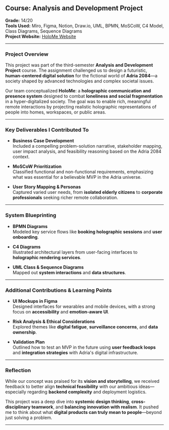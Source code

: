 ## Course: Analysis and Development Project  
**Grade:** 14/20  
**Tools Used:** Miro, Figma, Notion, Draw.io, UML, BPMN, MoSCoW, C4 Model, Class Diagrams, Sequence Diagrams  
**Project Website:** [HoloMe Website](https://lucasviaene.wixsite.com/holome)

---

### Project Overview  
This project was part of the third-semester **Analysis and Development Project** course. The assignment challenged us to design a futuristic, **human-centered digital solution** for the fictional world of **Adria 2084**—a society shaped by advanced technologies and complex societal issues.

Our team conceptualized **HoloMe**: a **holographic communication and presence system** designed to combat **loneliness and social fragmentation** in a hyper-digitalized society. The goal was to enable rich, meaningful remote interactions by projecting realistic holographic representations of people into homes, workspaces, or public areas.

---

### Key Deliverables I Contributed To

- **Business Case Development**  
  Included a compelling problem-solution narrative, stakeholder mapping, user impact analysis, and feasibility reasoning based on the Adria 2084 context.

- **MoSCoW Prioritization**  
  Classified functional and non-functional requirements, emphasizing what was essential for a believable MVP in the Adria universe.

- **User Story Mapping & Personas**  
  Captured varied user needs, from **isolated elderly citizens** to **corporate professionals** seeking richer remote collaboration.

---

### System Blueprinting  

- **BPMN Diagrams**  
  Modeled key service flows like **booking holographic sessions** and **user onboarding**.

- **C4 Diagrams**  
  Illustrated architectural layers from user-facing interfaces to **holographic rendering services**.

- **UML Class & Sequence Diagrams**  
  Mapped out **system interactions** and **data structures**.

---

### Additional Contributions & Learning Points  

- **UI Mockups in Figma**  
  Designed interfaces for wearables and mobile devices, with a strong focus on **accessibility** and **emotion-aware UI**.

- **Risk Analysis & Ethical Considerations**  
  Explored themes like **digital fatigue**, **surveillance concerns**, and **data ownership**.

- **Validation Plan**  
  Outlined how to test an MVP in the future using **user feedback loops** and **integration strategies** with Adria's digital infrastructure.

---

### Reflection  
While our concept was praised for its **vision and storytelling**, we received feedback to better align **technical feasibility** with our ambitious ideas—especially regarding **backend complexity** and deployment logistics.

This project was a deep dive into **systemic design thinking**, **cross-disciplinary teamwork**, and **balancing innovation with realism**. It pushed me to think about what **digital products can truly mean to people**—beyond just solving a problem.

---
